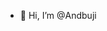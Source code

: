 - 👋 Hi, I’m @Andbuji
<!---
Andbuji/Andbuji is a ✨ special ✨ repository because its `README.md` (this file) appears on your GitHub profile.
You can click the Preview link to take a look at your changes.
--->
